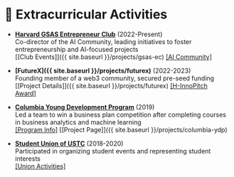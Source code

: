 # 🌟 Extracurricular Activities
- **[Harvard GSAS Entrepreneur Club](https://www.harvardgsasec.org/)** (2022-Present)  
  Co-director of the AI Community, leading initiatives to foster entrepreneurship and AI-focused projects  
  [[Club Events]]({{ site.baseurl }}/projects/gsas-ec) [[AI Community]](https://www.harvardgsasec.org/ai-community)

- **[FutureX]({{ site.baseurl }}/projects/futurex)** (2022-2023)  
  Founding member of a web3 community, secured pre-seed funding  
  [[Project Details]]({{ site.baseurl }}/projects/futurex) [[H-InnoPitch Award]](https://innovationlabs.harvard.edu/past-winners)

- **[Columbia Young Development Program](https://www8.gsb.columbia.edu/entrepreneurship/)** (2019)  
  Led a team to win a business plan competition after completing courses in business analytics and machine learning  
  [[Program Info]](https://www8.gsb.columbia.edu/entrepreneurship/programs) [[Project Page]]({{ site.baseurl }}/projects/columbia-ydp)

- **[Student Union of USTC](http://en.sa.ustc.edu.cn/)** (2018-2020)  
  Participated in organizing student events and representing student interests  
  [[Union Activities]](http://en.sa.ustc.edu.cn/student-organizations.html)
